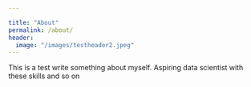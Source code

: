 ```yaml
---

title: "About"
permalink: /about/
header:
  image: "/images/testheader2.jpeg"
---
```

This is a test write something about myself. Aspiring data scientist with these skills and so on
